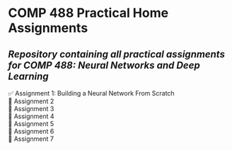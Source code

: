 # COMP 488 Practical Home Assignments
## *Repository containing all practical assignments for COMP 488: Neural Networks and Deep Learning*

✅ Assignment 1: Building a Neural Network From Scratch\
🚧 Assignment 2\
🚧 Assignment 3\
🚧 Assignment 4\
🚧 Assignment 5\
🚧 Assignment 6\
🚧 Assignment 7
